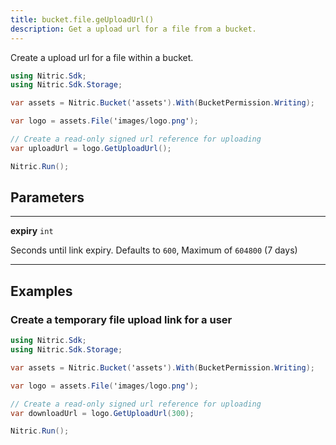 ```yaml
---
title: bucket.file.geUploadUrl()
description: Get a upload url for a file from a bucket.
---
```


Create a upload url for a file within a bucket.

```csharp
using Nitric.Sdk;
using Nitric.Sdk.Storage;

var assets = Nitric.Bucket('assets').With(BucketPermission.Writing);

var logo = assets.File('images/logo.png');

// Create a read-only signed url reference for uploading
var uploadUrl = logo.GetUploadUrl();

Nitric.Run();
```

## Parameters

---

**expiry** `int`

Seconds until link expiry. Defaults to `600`, Maximum of `604800` (7 days)

---

## Examples

### Create a temporary file upload link for a user

```csharp
using Nitric.Sdk;
using Nitric.Sdk.Storage;

var assets = Nitric.Bucket('assets').With(BucketPermission.Writing);

var logo = assets.File('images/logo.png');

// Create a read-only signed url reference for uploading
var downloadUrl = logo.GetUploadUrl(300);

Nitric.Run();
```
